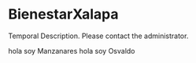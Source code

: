 BienestarXalapa
===============



Temporal Description. Please contact the administrator.

hola soy Manzanares
hola soy Osvaldo
